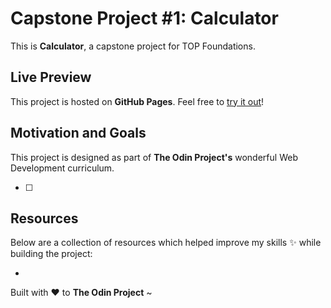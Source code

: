 # Capstone Project #1: Calculator

This is **Calculator**, a capstone project for TOP Foundations.

## Live Preview

This project is hosted on **GitHub Pages**. Feel free to [try it out](https://raineedust.github.io/capstone-calculator/)!

## Motivation and Goals

This project is designed as part of **The Odin Project's** wonderful Web Development curriculum.

- [ ]

## Resources

Below are a collection of resources which helped improve my skills :sparkles: while building the project:

- 

Built with :heart: to **The Odin Project** ~
